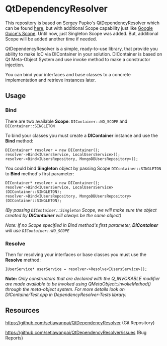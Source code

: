 # QtDependencyResolver

This repository is based on Sergey Pupko's QtDependencyResolver which can be found [here](https://github.com/SPupko/QtDependencyResolver), but with additional Scope capability just like [Google Guice's Scope](https://github.com/google/guice/wiki/Scopes). Until now, just Singleton Scope was added. But, additional Scope will be added another time if needed.

QtDependencyResolver is a simple, ready-to-use library, that provide you ability to make IoC via DIContainer in your solution.
DIContainer is based on Qt Meta-Object System and use invoke method to make a constructor injection.

You can bind your interfaces and base classes to a concrete implementation and retrieve instances later.

## Usage

### Bind

There are two available **Scope**:
	`DIContainer::NO_SCOPE` and `DIContainer::SINGLETON`

To bind your classes you must create a **DIContainer** instance and use the **Bind** method:
    
    DIContainer* resolver = new DIContainer();
    resolver->Bind<IUsersService, LocalUsersService>();
    resolver->Bind<IUsersRepository, MongoDBUsersRepository>();
	
You could bind **Singleton** object by passing Scope `DIContainer::SINGLETON` to **Bind** method's first parameter:

	DIContainer* resolver = new DIContainer();
    resolver->Bind<IUsersService, LocalUsersService>(DIContainer::SINGLETON);
	resolver->Bind<IUsersRepository, MongoDBUsersRepository>(DIContainer::SINGLETON);

*(By passing `DIContainer::Singleton` Scope, we will make sure the object created by __DIContainer__ will always be the same object)*

*Note: If no Scope specified in Bind method's first parameter, __DIContainer__ will use `DIContainer::NO_SCOPE`*


### Resolve

Then for resolving your interfaces or base classes you must use the **Resolve** method:

    IUserService* userService = resolver->Resolve<IUsersService>();

**Note:** *Only constructors that are declared with the Q_INVOKABLE modifier are made available to be invoked using QMetaObject::invokeMethod() through the meta-object system.
For more details look on DIContainerTest.cpp in DependencyResolver-Tests library.*


## Resources

https://github.com/setiawanpai/QtDependencyResolver (Git Repository)

https://github.com/setiawanpai/QtDependencyResolver/issues (Bug Reports)
  

